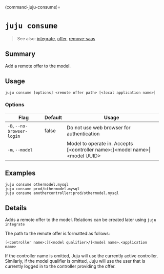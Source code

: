 (command-juju-consume)=
# `juju consume`
> See also: [integrate](#integrate), [offer](#offer), [remove-saas](#remove-saas)

## Summary
Add a remote offer to the model.

## Usage
```juju consume [options] <remote offer path> [<local application name>]```

### Options
| Flag | Default | Usage |
| --- | --- | --- |
| `-B`, `--no-browser-login` | false | Do not use web browser for authentication |
| `-m`, `--model` |  | Model to operate in. Accepts [&lt;controller name&gt;:]&lt;model name&gt;&#x7c;&lt;model UUID&gt; |

## Examples

    juju consume othermodel.mysql
    juju consume prod/othermodel.mysql
    juju consume anothercontroller:prod/othermodel.mysql


## Details

Adds a remote offer to the model. Relations can be created later using `juju integrate`

The path to the remote offer is formatted as follows:

    [<controller name>:][<model qualifier>/]<model name>.<application name>

If the controller name is omitted, Juju will use the currently active
controller. Similarly, if the model qualifier is omitted, Juju will use the user
that is currently logged in to the controller providing the offer.